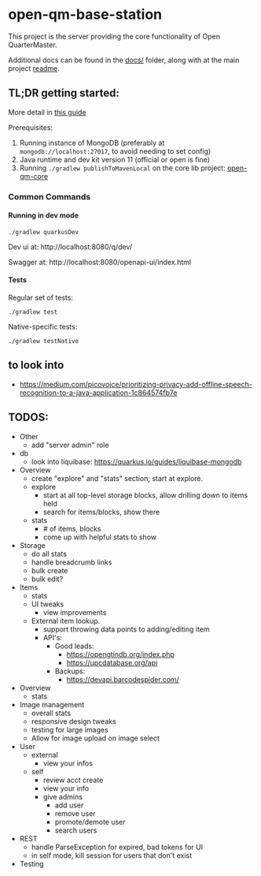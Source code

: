 # open-qm-base-station

This project is the server providing the core functionality of Open QuarterMaster.

Additional docs can be found in the [docs/](docs/README.md) folder, along with at the main project [readme](../../README.md). 

## TL;DR getting started:

More detail in [this guide](docs/Development%20Getting%20Started.md)

Prerequisites:

 1. Running instance of MongoDB (preferably at `mongodb://localhost:27017`, to avoid needing to set config)
 2. Java runtime and dev kit version 11 (official or open is fine)
 3. Running `./gradlew publishToMavenLocal` on the core lib project: [open-qm-core](../libs/open-qm-core)

### Common Commands

#### Running in dev mode

```shell script
./gradlew quarkusDev
```

Dev ui at: http://localhost:8080/q/dev/

Swagger at: http://localhost:8080/openapi-ui/index.html

#### Tests

Regular set of tests:

```shell script
./gradlew test
```

Native-specific tests:

```shell script
./gradlew testNative
```


## to look into

- https://medium.com/picovoice/prioritizing-privacy-add-offline-speech-recognition-to-a-java-application-1c864574fb7e

## TODOS:

- Other
  - add "server admin" role
- db
  - look into liquibase: https://quarkus.io/guides/liquibase-mongodb
- Overview
  - create "explore" and "stats" section; start at explore.
  - explore
    - start at all top-level storage blocks, allow drilling down to items held
    - search for items/blocks, show there
  - stats
    - \# of items, blocks
    - come up with helpful stats to show
- Storage
  - do all stats
  - handle breadcrumb links
  - bulk create
  - bulk edit?
- Items
  - stats
  - UI tweaks
    - view improvements
  - External item lookup.
    - support throwing data points to adding/editing item  
    - API's:
      - Good leads:
        - https://opengtindb.org/index.php
        - https://upcdatabase.org/api
      - Backups:
        - https://devapi.barcodespider.com/
- Overview
  - stats
- Image management
  - overall stats
  - responsive design tweaks
  - testing for large images
  - Allow for image upload on image select
- User
  - external
    - view your infos
  - self
    - review acct create
    - view your info
    - give admins
      - add user
      - remove user
      - promote/demote user
      - search users
- REST
  - handle ParseException for expired, bad tokens for UI
  - in self mode, kill session for users that don't exist
- Testing